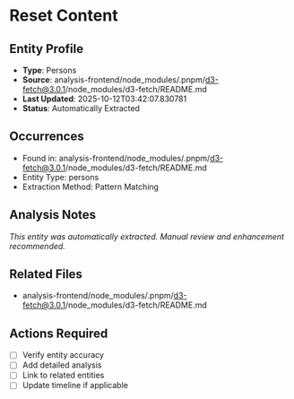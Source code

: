 # Reset Content

## Entity Profile
- **Type**: Persons
- **Source**: analysis-frontend/node_modules/.pnpm/d3-fetch@3.0.1/node_modules/d3-fetch/README.md
- **Last Updated**: 2025-10-12T03:42:07.830781
- **Status**: Automatically Extracted

## Occurrences
- Found in: analysis-frontend/node_modules/.pnpm/d3-fetch@3.0.1/node_modules/d3-fetch/README.md
- Entity Type: persons
- Extraction Method: Pattern Matching

## Analysis Notes
*This entity was automatically extracted. Manual review and enhancement recommended.*

## Related Files
- analysis-frontend/node_modules/.pnpm/d3-fetch@3.0.1/node_modules/d3-fetch/README.md

## Actions Required
- [ ] Verify entity accuracy
- [ ] Add detailed analysis
- [ ] Link to related entities
- [ ] Update timeline if applicable

